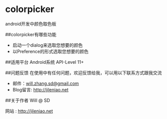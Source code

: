 # colorpicker
android开发中颜色取色板

##colorpicker有哪些功能
* 启动一个dialog来选取您想要的颜色
* 以Preference的形式选取您想要的颜色

##适用平台
  Android系统 API-Level 11+

##问题反馈
在使用中有任何问题，欢迎反馈给我，可以用以下联系方式跟我交流

* 邮件：will.zhang.sd@gmail.com
* Blog留言: http://jileniao.net

##关于作者
  Will @ SD

  网站 : http://jileniao.net
